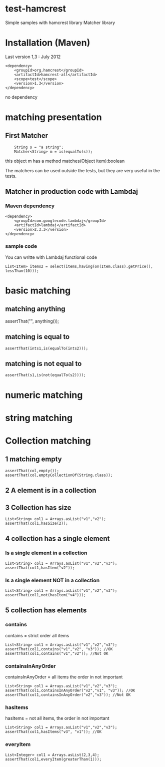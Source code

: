 # test-hamcrest
Simple samples with hamcrest library
Matcher library

# Installation (Maven)
Last version 1,3 : July 2012
```
<dependency>
	<groupId>org.hamcrest</groupId>
	<artifactId>hamcrest-all</artifactId>
	<scope>test</scope>
	<version>1.3</version>
</dependency>
```
no dependency

# matching presentation
## First Matcher
```
	String s = "a string";		
	Matcher<String> m = is(equalTo(s));
```
this object m has a method matches(Object item):boolean

The matchers can be used outside the tests, but they are very useful in the tests.

## Matcher in production code with Lambdaj
### Maven dependency
```
<dependency>
	<groupId>com.googlecode.lambdaj</groupId>
	<artifactId>lambdaj</artifactId>
	<version>2.3.3</version>
</dependency>
```
### sample code
You can writte with Lambdaj functional code
```
List<Item> items2 = select(items,having(on(Item.class).getPrice(), lessThan(10)));
```

# basic matching
## matching anything
assertThat("", anything());

## matching is equal to
```
assertThat(ints1,is(equalTo(ints2)));
```
## matching is not equal to
```
assertThat(s1,is(not(equalTo(s2))));
```

# numeric matching

# string matching

# Collection matching
## 1 matching empty
```
assertThat(col,empty());
assertThat(col,emptyCollectionOf(String.class));
```
## 2 A element is in a collection

## 3 Collection has size
```
List<String> col1 = Arrays.asList("v1","v2");
assertThat(col1,hasSize(2));
```
## 4 collection has a single element
### Is a single element in a collection
```	
List<String> col1 = Arrays.asList("v1","v2","v3");
assertThat(col1,hasItem("v2"));
```

### Is a single element NOT in a collection
```	
List<String> col1 = Arrays.asList("v1","v2","v3");
assertThat(col1,not(hasItem("v4")));
```

## 5 collection has elements
### contains
contains = strict order all items
```		
List<String> col1 = Arrays.asList("v1","v2","v3");
assertThat(col1,contains("v1","v2", "v3")); //OK
assertThat(col1,contains("v1","v2")); //Not OK
```
### containsInAnyOrder
containsInAnyOrder = all items the order in not important
```		
List<String> col1 = Arrays.asList("v1","v2","v3");
assertThat(col1,containsInAnyOrder("v2","v1", "v3")); //OK
assertThat(col1,containsInAnyOrder("v2","v3")); //Not OK
```
### hasItems
hasItems = not all items, the order in not important
```		
List<String> col1 = Arrays.asList("v1","v2","v3");
assertThat(col1,hasItems("v3", "v1")); //OK
```

### everyItem
```
List<Integer> col1 = Arrays.asList(2,3,4);
assertThat(col1,everyItem(greaterThan(1)));
```
